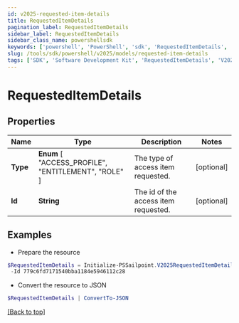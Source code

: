 ```yaml
---
id: v2025-requested-item-details
title: RequestedItemDetails
pagination_label: RequestedItemDetails
sidebar_label: RequestedItemDetails
sidebar_class_name: powershellsdk
keywords: ['powershell', 'PowerShell', 'sdk', 'RequestedItemDetails', 'V2025RequestedItemDetails'] 
slug: /tools/sdk/powershell/v2025/models/requested-item-details
tags: ['SDK', 'Software Development Kit', 'RequestedItemDetails', 'V2025RequestedItemDetails']
---
```



# RequestedItemDetails

## Properties

Name | Type | Description | Notes
------------ | ------------- | ------------- | -------------
**Type** |  **Enum** [  "ACCESS_PROFILE",    "ENTITLEMENT",    "ROLE" ] | The type of access item requested. | [optional] 
**Id** | **String** | The id of the access item requested. | [optional] 

## Examples

- Prepare the resource
```powershell
$RequestedItemDetails = Initialize-PSSailpoint.V2025RequestedItemDetails  -Type ENTITLEMENT `
 -Id 779c6fd7171540bba1184e5946112c28
```

- Convert the resource to JSON
```powershell
$RequestedItemDetails | ConvertTo-JSON
```


[[Back to top]](#) 

